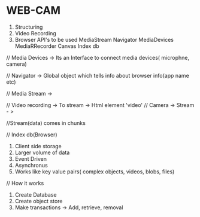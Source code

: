 # WEB-CAM

1. Structuring
2. Video Recording
3. Browser API's to be used
   MediaStream
   Navigator
   MediaDevices
   MediaRRecorder
   Canvas
   Index db

// Media Devices -> Its an Interface to connect media devices( microphne, camera)

// Navigator -> Global object which tells info about browser info(app name etc)

// Media Stream ->

// Video recording -> To stream -> Html element 'video'
// Camera -> Stream - >

//Stream(data) comes in chunks

// Index db(Browser)

1.  Client side storage
2.  Larger volume of data
3.  Event Driven
4.  Asynchronus
5.  Works like key value pairs( complex objects, videos, blobs, files)

// How it works

1. Create Database
2. Create object store
3. Make transactions -> Add, retrieve, removal
